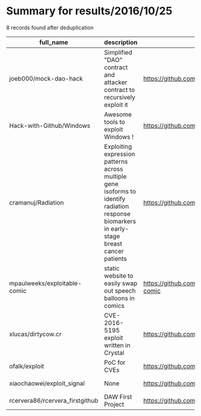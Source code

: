 
# Summary for results/2016/10/25
    
8 records found after deduplication

| full_name | description | html_url | matched_list | matched_count | pushed_at | size | stargazers_count | language | forks_count | vul_ids |
|---------------------------------|----------------------------------------------------------------------------------------------------------------------------------------------|----------------------------------------------------|------------------------|-----------------|---------------------------|--------|--------------------|------------|---------------|-------------------|
| joeb000/mock-dao-hack | Simplified "DAO" contract and attacker contract to recursively exploit it | https://github.com/joeb000/mock-dao-hack | ['exploit'] | 1 | 2016-10-25 20:49:56+00:00 | 23 | 12 | Shell | 4 | [] |
| Hack-with-Github/Windows | Awesome tools to exploit Windows ! | https://github.com/Hack-with-Github/Windows | ['exploit'] | 1 | 2016-10-25 02:08:51+00:00 | 23 | 883 | | 327 | [] |
| cramanuj/Radiation | Exploiting expression patterns across multiple gene isoforms to identify radiation response biomarkers in early-stage breast cancer patients | https://github.com/cramanuj/Radiation | ['exploit'] | 1 | 2016-10-25 16:27:49+00:00 | 1133 | 0 | TeX | 0 | [] |
| mpaulweeks/exploitable-comic | static website to easily swap out speech balloons in comics | https://github.com/mpaulweeks/exploitable-comic | ['exploit'] | 1 | 2016-10-25 05:00:53+00:00 | 148 | 0 | JavaScript | 0 | [] |
| xlucas/dirtycow.cr | CVE-2016-5195 exploit written in Crystal | https://github.com/xlucas/dirtycow.cr | ['exploit'] | 1 | 2016-10-25 18:44:59+00:00 | 2 | 10 | Crystal | 4 | ['CVE-2016-5195'] |
| ofalk/exploit | PoC for CVEs | https://github.com/ofalk/exploit | ['cve poc', 'exploit'] | 2 | 2016-10-25 09:44:34+00:00 | 2 | 1 | Shell | 0 | [] |
| xiaochaowei/exploit_signal | None | https://github.com/xiaochaowei/exploit_signal | ['exploit'] | 1 | 2016-10-25 06:14:37+00:00 | 12 | 1 | Python | 0 | [] |
| rcervera86/rcervera_firstgithub | DAW First Project | https://github.com/rcervera86/rcervera_firstgithub | ['rce'] | 1 | 2016-10-25 14:55:56+00:00 | 1 | 0 | nan | 0 | [] |
